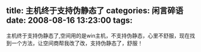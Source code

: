 title: 主机终于支持伪静态了
categories: 闲言碎语
date: 2008-08-16 13:23:00
tags:
---

主机终于支持伪静态了,空间用的是win主机，不支持伪静态，心里不舒服，现在找到一个方法，让空间商帮我改了改，支持伪静态了，舒服！